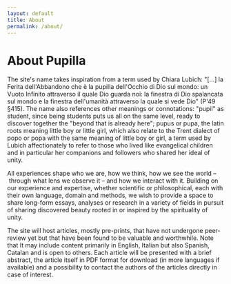 ```yaml
---
layout: default
title: About
permalink: /about/
---
```


# About Pupilla

The site's name takes inspiration from a term used by Chiara Lubich: "[…] la Ferita dell'Abbandono che è la pupilla dell'Occhio di Dio sul mondo: un Vuoto Infinito attraverso il quale Dio guarda noi: la finestra di Dio spalancata sul mondo e la finestra dell'umanità attraverso la quale si vede Dio" (P'49 §415). The name also references other meanings or connotations: "pupil" as student, since being students puts us all on the same level, ready to discover together the "beyond that is already here"; pupus or pupa, the latin roots meaning little boy or little girl, which also relate to the Trent dialect of popo or popa with the same meaning of little boy or girl, a term used by Lubich affectionately to refer to those who lived like evangelical children and in particular her companions and followers who shared her ideal of unity.

All experiences shape who we are, how we think, how we see the world – through what lens we observe it – and how we interact with it. Building on our experience and expertise, whether scientific or philosophical, each with their own language, domain and methods, we wish to provide a space to share long-form essays, analyses or research in a variety of fields in pursuit of sharing discovered beauty rooted in or inspired by the spirituality of unity.

The site will host articles, mostly pre-prints, that have not undergone peer-review yet but that have been found to be valuable and worthwhile. Note that It may include content primarily in English, Italian but also Spanish, Catalan and is open to others. Each article will be presented with a brief abstract, the article itself in PDF format for download (in more languages if available) and a possibility to contact the authors of the articles directly in case of interest.
